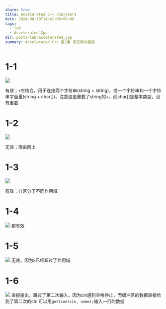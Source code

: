 ```yaml
---
share: true
title: Accelerated C++ charpter1
date: 2024-08-10T14:41:00+08:00
tags:
  - lab
  - Accelerated_Cpp
dir: posts/lab/accelerated_cpp
summary: Accelerated C++ 第1章 字符串的使用
---
```


# 1-1

![](/blog/images/Pasted%20image%2020240810155859.png)

有效；`+`左结合，用于连接两个字符串(string + string)，或一个字符串和一个字符串字面量(string + char[])，注意这是重载了string的+，而char[]是基本类型，没有重载

# 1-2

![](/blog/images/Pasted%20image%2020240810160248.png)

无效；理由同上

# 1-3

![](/blog/images/Pasted%20image%2020240810160956.png)

有效；`{}`区分了不同作用域
# 1-4

![](/blog/images/Pasted%20image%2020240810161040.png)
都有效

# 1-5
![](/blog/images/Pasted%20image%2020240810161206.png)
无效，因为x已经超过了作用域

# 1-6

![](/blog/images/Pasted%20image%2020240810161326.png)
直接输出，跳过了第二次输入，因为cin遇到空格停止，而缓冲区的数据直接给到了第二次的cin
可以用`getline(cin, name);`输入一行的数据


